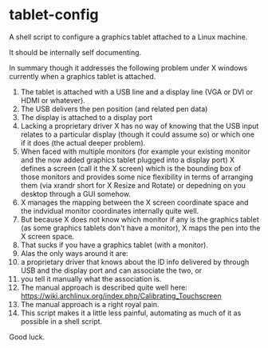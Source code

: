# tablet-config
A shell script to configure a graphics tablet attached to a Linux machine.

It should be internally self documenting.

In summary though it addresses the following problem under X windows currently when a graphics tablet is attached.

1. The tablet is attached with a USB line and a display line (VGA or DVI or HDMI or whatever).
1. The USB delivers the pen position (and related pen data)
1. The display is attached to a display port
1. Lacking a proprietary driver X has no way of knowing that the USB input relates to a particular display (though it could assume so) or which one if it does (the actual deeper problem).
1. When faced with multiple monitors (for example your existing monitor and the now added graphics tablet plugged into a display port) X defines a screen (call it the X screen) which is the bounding box of those monitors and provides some nice flexibility in terms of arranging them (via xrandr short for X Resize and Rotate) or depedning on you desktop through a GUI somehow. 
1. X manages the mapping between the X screen coordinate space and the indvidual monitor coordinates internally quite well.
1. But because X does not know which monitor if any is the graphics tablet (as some graphics tablets don't have a monitor), X maps the pen into the X screen space.
1. That sucks if you have a graphics tablet (with a monitor).
1. Alas the only ways around it are:
  1. a proprietary driver that knows about the ID info delivered by through USB and the display port and can associate the two, or
  1. you tell it manually what the association is.
1. The manual approach is described quite well here: https://wiki.archlinux.org/index.php/Calibrating_Touchscreen
1. The manual approach is a right royal pain.
1. This script makes it a little less painful, automating as much of it as possible in a shell script.

Good luck.
